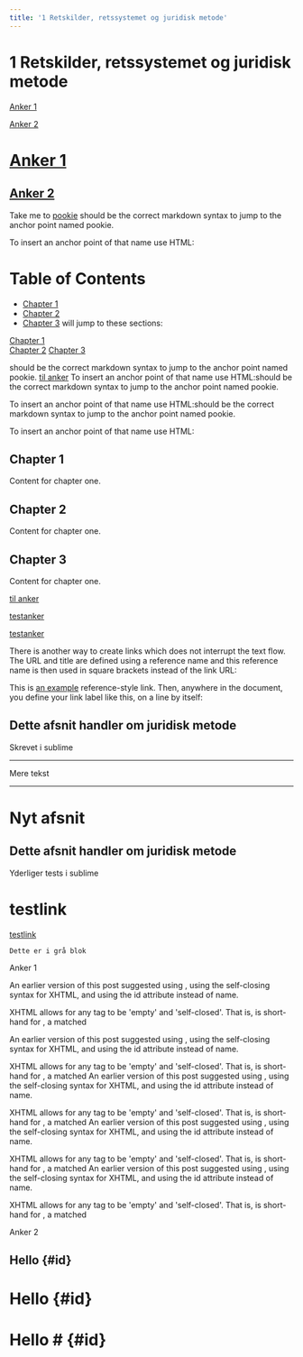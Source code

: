 ```yaml
---
title: '1 Retskilder, retssystemet og juridisk metode'
---
```

# 1 Retskilder, retssystemet og juridisk metode

[Anker 1](#anker1)

[Anker 2](#anker2)

# [Anker 1](#anker1)

## [Anker 2](#anker2)


Take me to [pookie](#pookie)
should be the correct markdown syntax to jump to the anchor point named pookie.

To insert an anchor point of that name use HTML:


# Table of Contents
  * [Chapter 1](#chapter-1)
  * [Chapter 2](#chapter-2)
  * [Chapter 3](#chapter-3)
will jump to these sections:  

[Chapter 1](#chapter-1)  
[Chapter 2](#chapter-2)
[Chapter 3](#chapter-3)


should be the correct markdown syntax to jump to the anchor point named pookie.
[til anker](/1-retskilder-retssystemet-og-juridisk-metode.html#anker1)
To insert an anchor point of that name use HTML:should be the correct markdown syntax to jump to the anchor point named pookie.

To insert an anchor point of that name use HTML:should be the correct markdown syntax to jump to the anchor point named pookie.

To insert an anchor point of that name use HTML:  

## Chapter 1 <a name="chapter-1"></a>
Content for chapter one.

## Chapter 2 <a name="chapter-2"></a>
Content for chapter one.

## Chapter 3 <a name="chapter-3"></a>
Content for chapter one.

[til anker](/1-retskilder-retssystemet-og-juridisk-metode.html#anker1)

[testanker](https://ju5.tepedu.dk/1-retskilder-retssystemet-og-juridisk-metode.html#anker1)  


[testanker]("https://ju5.tepedu.dk/1-retskilder-retssystemet-og-juridisk-metode.html#anker1")  


There is another way to create links which does not interrupt the text flow. The URL and title are defined using a reference name and this reference name is then used in square brackets instead of the link URL:

This is [an example][id] reference-style link.
Then, anywhere in the document, you define your link label like this, on a line by itself:

[id]: http://example.com/  "Optional Title Here"

## Dette afsnit handler om juridisk metode

Skrevet i sublime

***

Mere tekst

---

Nyt afsnit
=======
## Dette afsnit handler om juridisk metode

Yderliger tests i sublime

# testlink 

[testlink](id)
```
Dette er i grå blok
```

Anker 1 <a name="anker1"></a>

An earlier version of this post suggested using <a id='tith' />, using the self-closing syntax for XHTML, and using the id attribute instead of name.

XHTML allows for any tag to be 'empty' and 'self-closed'. That is, <tag /> is short-hand for <tag></tag>, a matched 


An earlier version of this post suggested using <a id='tith' />, using the self-closing syntax for XHTML, and using the id attribute instead of name.

XHTML allows for any tag to be 'empty' and 'self-closed'. That is, <tag /> is short-hand for <tag></tag>, a matched 
An earlier version of this post suggested using <a id='tith' />, using the self-closing syntax for XHTML, and using the id attribute instead of name.

XHTML allows for any tag to be 'empty' and 'self-closed'. That is, <tag /> is short-hand for <tag></tag>, a matched An earlier version of this post suggested using <a id='tith' />, using the self-closing syntax for XHTML, and using the id attribute instead of name.

XHTML allows for any tag to be 'empty' and 'self-closed'. That is, <tag /> is short-hand for <tag></tag>, a matched An earlier version of this post suggested using <a id='tith' />, using the self-closing syntax for XHTML, and using the id attribute instead of name.

XHTML allows for any tag to be 'empty' and 'self-closed'. That is, <tag /> is short-hand for <tag></tag>, a matched 


Anker 2 <a name="anker2"></a>

<a name="pookie"></a>


Hello {#id}
-----

# Hello {#id}

# Hello # {#id}